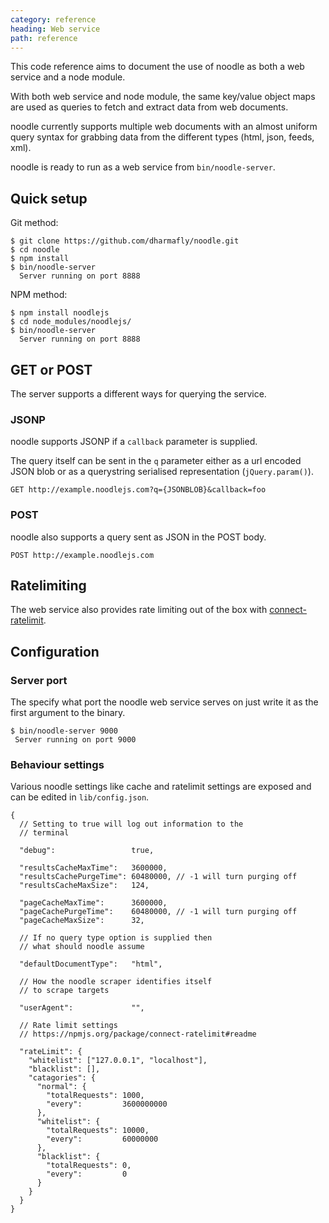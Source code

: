 ```yaml
---
category: reference
heading: Web service
path: reference
---
```


This code reference aims to document the use of noodle as both a web service 
and a node module.

With both web service and node module, the same key/value object maps are 
used as queries to fetch and extract data from web documents.

noodle currently supports multiple web documents with an almost uniform 
query syntax for grabbing data from the different types (html, json, feeds, xml).

noodle is ready to run as a web service from `bin/noodle-server`.

## Quick setup

Git method:

    $ git clone https://github.com/dharmafly/noodle.git
    $ cd noodle
    $ npm install
    $ bin/noodle-server
      Server running on port 8888

NPM method:

    $ npm install noodlejs
    $ cd node_modules/noodlejs/
    $ bin/noodle-server
      Server running on port 8888

## GET or POST

The server supports a different ways for querying the service.

### JSONP

noodle supports JSONP if a `callback` parameter is supplied.

The query itself can be sent in the `q` parameter either as a url encoded 
JSON blob or as a querystring serialised representation (`jQuery.param()`).

    GET http://example.noodlejs.com?q={JSONBLOB}&callback=foo

### POST

noodle also supports a query sent as JSON in the POST body.

    POST http://example.noodlejs.com

## Ratelimiting

The web service also provides rate limiting out of the box with 
[connect-ratelimit](https://github.com/dharmafly/connect-ratelimit).

## Configuration

### Server port

The specify what port the noodle web service serves on just write it as the 
first argument to the binary.

    $ bin/noodle-server 9000
     Server running on port 9000

### Behaviour settings

Various noodle settings like cache and ratelimit settings are exposed 
and can be edited in `lib/config.json`.  

    {
      // Setting to true will log out information to the 
      // terminal

      "debug":                 true,

      "resultsCacheMaxTime":   3600000,
      "resultsCachePurgeTime": 60480000, // -1 will turn purging off
      "resultsCacheMaxSize":   124,

      "pageCacheMaxTime":      3600000,
      "pageCachePurgeTime":    60480000, // -1 will turn purging off
      "pageCacheMaxSize":      32,

      // If no query type option is supplied then 
      // what should noodle assume

      "defaultDocumentType":   "html",

      // How the noodle scraper identifies itself 
      // to scrape targets

      "userAgent":             "",

      // Rate limit settings
      // https://npmjs.org/package/connect-ratelimit#readme

      "rateLimit": {
        "whitelist": ["127.0.0.1", "localhost"],
        "blacklist": [],
        "catagories": {
          "normal": {
            "totalRequests": 1000,
            "every":         3600000000
          },
          "whitelist": {
            "totalRequests": 10000,
            "every":         60000000
          },
          "blacklist": {
            "totalRequests": 0,
            "every":         0
          }
        }
      }
    }
